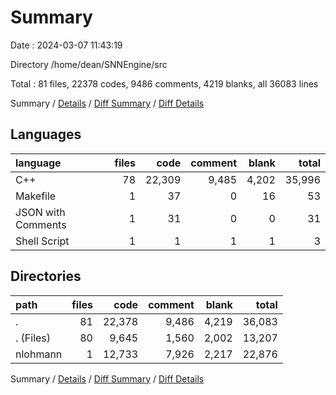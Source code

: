 # Summary

Date : 2024-03-07 11:43:19

Directory /home/dean/SNNEngine/src

Total : 81 files,  22378 codes, 9486 comments, 4219 blanks, all 36083 lines

Summary / [Details](details.md) / [Diff Summary](diff.md) / [Diff Details](diff-details.md)

## Languages
| language | files | code | comment | blank | total |
| :--- | ---: | ---: | ---: | ---: | ---: |
| C++ | 78 | 22,309 | 9,485 | 4,202 | 35,996 |
| Makefile | 1 | 37 | 0 | 16 | 53 |
| JSON with Comments | 1 | 31 | 0 | 0 | 31 |
| Shell Script | 1 | 1 | 1 | 1 | 3 |

## Directories
| path | files | code | comment | blank | total |
| :--- | ---: | ---: | ---: | ---: | ---: |
| . | 81 | 22,378 | 9,486 | 4,219 | 36,083 |
| . (Files) | 80 | 9,645 | 1,560 | 2,002 | 13,207 |
| nlohmann | 1 | 12,733 | 7,926 | 2,217 | 22,876 |

Summary / [Details](details.md) / [Diff Summary](diff.md) / [Diff Details](diff-details.md)